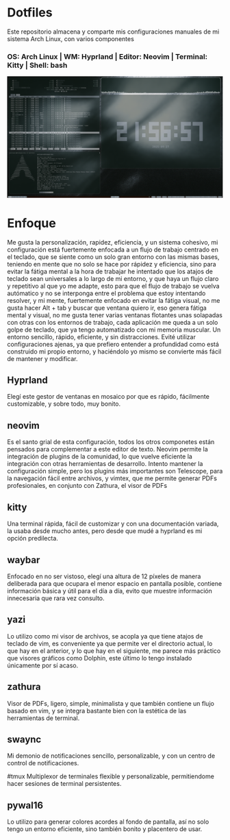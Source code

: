 # Dotfiles
Este repositorio almacena y comparte mis configuraciones manuales de mi sistema Arch Linux, con varios componentes
### OS: Arch Linux | WM: Hyprland | Editor: Neovim | Terminal: Kitty | Shell: bash
![Mi entorno Hyprland](assets/screenshot-20250927-215656.png)

# Enfoque
Me gusta la personalización, rapidez, eficiencia, y un sistema cohesivo, mi configuración está fuertemente enfocada
a un flujo de trabajo centrado en el teclado, que se siente como un solo gran entorno con las mismas bases, teniendo en
mente que no solo se hace por rápidez y eficiencia, sino para evitar la fátiga mental a la hora de trabajar
he intentado que los atajos de teclado sean universales a lo largo de mi entorno, y que haya un flujo claro y repetitivo
al que yo me adapte, esto para que el flujo de trabajo se vuelva autómatico y no se interponga entre el problema que estoy
intentando resolver, y mi mente, fuertemente enfocado en evitar la fátiga visual, no me gusta hacer Alt + tab y buscar que
ventana quiero ir, eso genera fátiga mental y visual, no me gusta tener varias ventanas flotantes unas solapadas con otras
con los entornos de trabajo, cada aplicación me queda a un solo golpe de teclado, que ya tengo automatizado con mi memoria 
muscular. Un entorno sencillo, rápido, eficiente, y sin distracciones. Evité utilizar configuraciones ajenas, ya que prefiero 
entender a profundidad como está construido mi propio entorno, y haciéndolo yo mismo se convierte más fácil de mantener y modificar.


## Hyprland
Elegí este gestor de ventanas en mosaico por que es rápido, fácilmente customizable, y sobre todo, muy bonito.

## neovim
Es el santo grial de esta configuración, todos los otros componetes están pensados para complementar a este editor de texto.
Neovim permite la integración de plugins de la comunidad, lo que vuelve eficiente la integración con otras herramientas de desarrollo. Intento mantener la configuración simple, pero los plugins más importantes son Telescope, para la navegación fácil entre archivos, y vimtex, que me permite generar PDFs profesionales, en conjunto con Zathura, el visor de PDFs

## kitty
Una terminal rápida, fácil de customizar y con una documentación variada, la usaba desde mucho antes, pero desde que mudé a hyprland
es mi opción predilecta.

## waybar
Enfocado en no ser vistoso, elegí una altura de 12 píxeles de manera deliberada para que ocupara el menor espacio en pantalla posible, contiene información básica y útil para el día a día, evito que muestre información innecesaria que rara vez consulto.

## yazi
Lo utilizo como mi visor de archivos, se acopla ya que tiene atajos de teclado de vim, es conveniente ya que permite ver el directorio actual, lo que hay en el anterior, y lo que hay en el siguiente, me parece más práctico que visores gráficos como Dolphin, este último lo tengo instalado únicamente por sí acaso.

## zathura
Visor de PDFs, ligero, simple, minimalista y que también contiene un flujo basado en vim, y se integra bastante bien con la estética de las herramientas de terminal.

## swaync
Mi demonio de notificaciones sencillo, personalizable, y con un centro de control de notificaciones.

#tmux
Multiplexor de terminales flexible y personalizable, permitiendome hacer sesiones de terminal persistentes.

## pywal16
Lo utilizo para generar colores acordes al fondo de pantalla, así no solo tengo un entorno eficiente, sino también bonito y placentero de usar.
